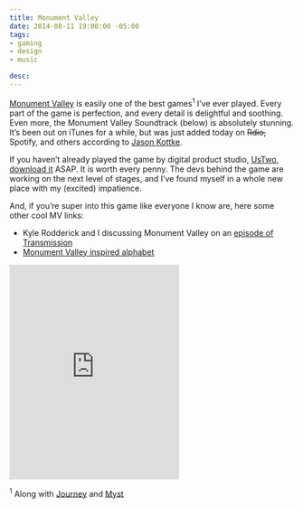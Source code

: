 ```yaml
---
title: Monument Valley
date: 2014-08-11 19:00:00 -05:00
tags:
- gaming
- design
- music

desc:
---
```


[Monument Valley](https://www.monumentvalleygame.com/) is easily one of the best games<sup>1</sup> I’ve ever played. Every part of the game is perfection, and every detail is delightful and soothing. Even more, the Monument Valley Soundtrack (below) is absolutely stunning. It’s been out on iTunes for a while, but was just added today on <strike>Rdio,</strike> Spotify, and others according to [Jason Kottke](https://kottke.org/14/08/monument-valley-soundtrack).

If you haven’t already played the game by digital product studio, [UsTwo](https://www.ustwo.com), [download it](https://itunes.apple.com/us/app/monument-valley/id728293409?mt=8) ASAP. It is worth every penny. The devs behind the game are working on the next level of stages, and I’ve found myself in a whole new place with my (excited) impatience.

And, if you’re super into this game like everyone I know are, here some other cool MV links:

* Kyle Rodderick and I discussing Monument Valley on an [episode of Transmission](https://goodstuff.fm/transmission/13)
* [Monument Valley inspired alphabet](https://www.clauaskee.com/works/monument-valley-inspired-alphabet)

<iframe src="https://embed.spotify.com/?uri=spotify%3Aalbum%3A4PvakqSTVKDmAj0v0UEuC1" width="300" height="380" frameborder="0" allowtransparency="true"></iframe>

<sup>1</sup> Along with [Journey](https://thatgamecompany.com/games/journey/) and [Myst](https://itunes.apple.com/us/app/myst/id311941991?mt=8)
